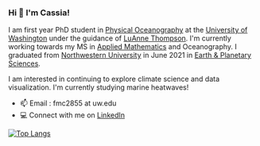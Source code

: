 ### Hi 👋 I'm Cassia!

I am first year PhD student in [Physical Oceanography](https://www.ocean.washington.edu/story/Physical_Oceanography) at the [University of Washington](https://www.washington.edu/) under the guidance of [LuAnne Thompson](https://www.ocean.washington.edu/home/LuAnne_Thompson). I'm currently working towards my MS in [Applied Mathematics](https://amath.washington.edu/) and Oceanography. I graduated from [Northwestern University](https://www.northwestern.edu/) in June 2021 in [Earth & Planetary Sciences](https://www.earth.northwestern.edu/).

I am interested in continuing to explore climate science and data visualization. I'm currently studying marine heatwaves!

- 📫 Email : fmc2855 at uw.edu
- 💻  Connect with me on [LinkedIn](https://www.linkedin.com/in/cassia-cai-0b953a143)

[![Top Langs](https://github-readme-stats.vercel.app/api/top-langs/?username=CassiaCai&layout=compact)](https://github.com/CassiaCai/github-readme-stats)

